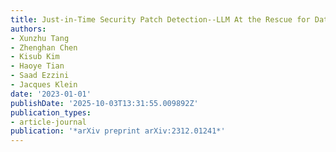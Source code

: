 ```yaml
---
title: Just-in-Time Security Patch Detection--LLM At the Rescue for Data Augmentation
authors:
- Xunzhu Tang
- Zhenghan Chen
- Kisub Kim
- Haoye Tian
- Saad Ezzini
- Jacques Klein
date: '2023-01-01'
publishDate: '2025-10-03T13:31:55.009892Z'
publication_types:
- article-journal
publication: '*arXiv preprint arXiv:2312.01241*'
---
```

